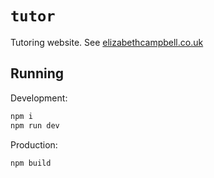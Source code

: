 # `tutor`
Tutoring website. See [elizabethcampbell.co.uk](https://elizabethcampbell.co.uk/)

## Running

Development:
```sh
npm i
npm run dev
```

Production:
```sh
npm build
```